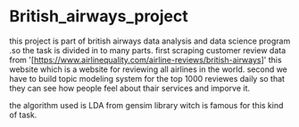 # British_airways_project

this project is part of  british airways data analysis and data science program .so the task is divided in to many parts.
first scraping customer review data from '[https://www.airlinequality.com/airline-reviews/british-airways]' this website which is a website for 
reviewing all airlines in the world.
second we have to build topic modeling system for the top 1000 reviewes daily so that they can see how people feel about thair services and imporve it.

the algorithm used is LDA from gensim library witch is famous for this kind of task.
